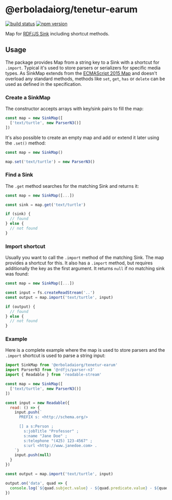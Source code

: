 # @erboladaiorg/tenetur-earum

[![build status](https://img.shields.io/github/actions/workflow/status/erboladaiorg/tenetur-earum/test.yaml?branch=master)](https://github.com/erboladaiorg/tenetur-earum/actions/workflows/test.yaml)
[![npm version](https://img.shields.io/npm/v/@erboladaiorg/tenetur-earum.svg)](https://www.npmjs.com/package/@erboladaiorg/tenetur-earum)

Map for [RDF/JS Sink](http://rdf.js.org/stream-spec/#sink-interface) including shortcut methods.

## Usage

The package provides Map from a string key to a Sink with a shortcut for `.import`.
Typical it's used to store parsers or serializers for specific media types.
As SinkMap extends from the [ECMAScript 2015 Map](https://www.ecma-international.org/ecma-262/6.0/#sec-map-objects) and doesn't overload any standard methods, methods like `set`, `get`, `has` or `delete` can be used as defined in the specification.

### Create a SinkMap
The constructor accepts arrays with key/sink pairs to fill the map:

```javascript
const map = new SinkMap([
  ['text/turtle', new ParserN3()]
])
```

It's also possible to create an empty map and add or extend it later using the `.set()` method:

```javascript
const map = new SinkMap()

map.set('text/turtle') = new ParserN3()
```

### Find a Sink

The `.get` method searches for the matching Sink and returns it:

```javascript
const map = new SinkMap([...])

const sink = map.get('text/turtle')

if (sink) {
  // found
} else {
  // not found
}
```

### Import shortcut

Usually you want to call the `.import` method of the matching Sink.
The map provides a shortcut for this.
It also has a `.import` method, but requires additionally the key as the first argument.
It returns `null` if no matching sink was found:

```javascript
const map = new SinkMap([...])

const input = fs.createReadStream('..')
const output = map.import('text/turtle', input)

if (output) {
  // found
} else {
  // not found
}
```

### Example

Here is a complete example where the map is used to store parsers and the `.import` shortcut is used to parse a string input:

```javascript
import SinkMap from '@erboladaiorg/tenetur-earum'
import ParserN3 from '@rdfjs/parser-n3'
import { Readable } from 'readable-stream'

const map = new SinkMap([
  ['text/turtle', new ParserN3()]
])

const input = new Readable({
  read: () => {
    input.push(`
      PREFIX s: <http://schema.org/>

      [] a s:Person ;
        s:jobTitle "Professor" ;
        s:name "Jane Doe" ;
        s:telephone "(425) 123-4567" ;
        s:url <http://www.janedoe.com> .
    `)
    input.push(null)
  }
})

const output = map.import('text/turtle', input)

output.on('data', quad => {
  console.log(`${quad.subject.value} - ${quad.predicate.value} - ${quad.object.value}`)
})
```
